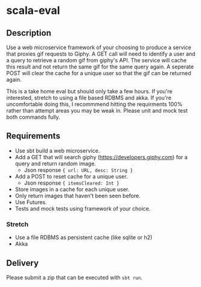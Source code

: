 # scala-eval

## Description
Use a web microservice framework of your choosing to produce a service that proxies gif requests to Giphy. A GET call will need to identify a user and a query to retrieve a random gif from giphy's API. The service will cache this result and not return the same gif for the same query again. A seperate POST will clear the cache for a unique user so that the gif can be returned again. 

This is a take home eval but should only take a few hours. If you're interested, stretch to using a file based RDBMS and akka. If you're uncomfortable doing this, I recommmend hitting the requirments 100% rather than attempt areas you may be weak in. Please unit and mock test both commands fully.

## Requirements
* Use sbt build a web microservice. 
* Add a GET that will search giphy (https://developers.giphy.com) for a query and return random image.
  * Json response `{ url: URL, desc: String }`
* Add a POST to reset cache for a unique user.
  * Json response `{ itemsCleared: Int }`
* Store images in a cache for each unique user.
* Only return images that haven't been seen before.
* Use Futures.
* Tests and mock tests using framework of your choice.

### Stretch
* Use a file RDBMS as persistent cache (like sqlite or h2)
* Akka

## Delivery
Please submit a zip that can be executed with `sbt run`.
